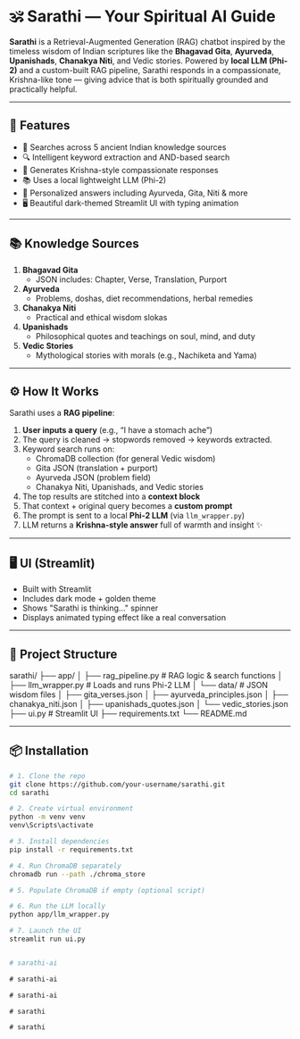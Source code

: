# 🕉️ Sarathi — Your Spiritual AI Guide

**Sarathi** is a Retrieval-Augmented Generation (RAG) chatbot inspired by the timeless wisdom of Indian scriptures like the **Bhagavad Gita**, **Ayurveda**, **Upanishads**, **Chanakya Niti**, and Vedic stories. Powered by **local LLM (Phi-2)** and a custom-built RAG pipeline, Sarathi responds in a compassionate, Krishna-like tone — giving advice that is both spiritually grounded and practically helpful.

---

## 🌟 Features

- 🧠 Searches across 5 ancient Indian knowledge sources
- 🔍 Intelligent keyword extraction and AND-based search
- 💬 Generates Krishna-style compassionate responses
- 📚 Uses a local lightweight LLM (Phi-2)
- 🌿 Personalized answers including Ayurveda, Gita, Niti & more
- 🖥️ Beautiful dark-themed Streamlit UI with typing animation

---

## 📚 Knowledge Sources

1. **Bhagavad Gita**
   - JSON includes: Chapter, Verse, Translation, Purport
2. **Ayurveda**
   - Problems, doshas, diet recommendations, herbal remedies
3. **Chanakya Niti**
   - Practical and ethical wisdom slokas
4. **Upanishads**
   - Philosophical quotes and teachings on soul, mind, and duty
5. **Vedic Stories**
   - Mythological stories with morals (e.g., Nachiketa and Yama)

---

## ⚙️ How It Works

Sarathi uses a **RAG pipeline**:

1. **User inputs a query** (e.g., “I have a stomach ache”)
2. The query is cleaned → stopwords removed → keywords extracted.
3. Keyword search runs on:
   - ChromaDB collection (for general Vedic wisdom)
   - Gita JSON (translation + purport)
   - Ayurveda JSON (problem field)
   - Chanakya Niti, Upanishads, and Vedic stories
4. The top results are stitched into a **context block**
5. That context + original query becomes a **custom prompt**
6. The prompt is sent to a local **Phi-2 LLM** (via `llm_wrapper.py`)
7. LLM returns a **Krishna-style answer** full of warmth and insight ✨

---

## 🖥️ UI (Streamlit)

- Built with Streamlit
- Includes dark mode + golden theme
- Shows "Sarathi is thinking..." spinner
- Displays animated typing effect like a real conversation

---

## 📂 Project Structure

sarathi/
├── app/
│ ├── rag_pipeline.py # RAG logic & search functions
│ ├── llm_wrapper.py # Loads and runs Phi-2 LLM
│ └── data/ # JSON wisdom files
│ ├── gita_verses.json
│ ├── ayurveda_principles.json
│ ├── chanakya_niti.json
│ ├── upanishads_quotes.json
│ └── vedic_stories.json
├── ui.py # Streamlit UI
├── requirements.txt
└── README.md


---

## 📦 Installation

```bash
# 1. Clone the repo
git clone https://github.com/your-username/sarathi.git
cd sarathi

# 2. Create virtual environment
python -m venv venv
venv\Scripts\activate

# 3. Install dependencies
pip install -r requirements.txt

# 4. Run ChromaDB separately
chromadb run --path ./chroma_store

# 5. Populate ChromaDB if empty (optional script)

# 6. Run the LLM locally
python app/llm_wrapper.py

# 7. Launch the UI
streamlit run ui.py


#   s a r a t h i - a i  
 #   s a r a t h i - a i  
 #   s a r a t h i - a i  
 #   s a r a t h i  
 #   s a r a t h i  
 